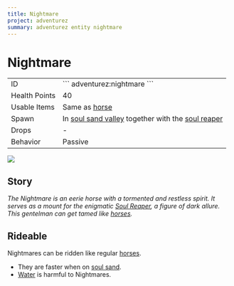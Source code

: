 ```yaml
---
title: Nightmare
project: adventurez
summary: adventurez entity nightmare
---
```

# Nightmare
<div class="combi">
<div class="divthing">
<table class="tablething">
    <tbody>
        <tr>
            <td class="first-column">ID</td>
            <td class="second-column">
            ```
            adventurez:nightmare
            ```
            </td>
        </tr>
        <tr id="linear-top">
            <td class="first-column">Health Points</td>
            <td class="second-column">40</td>
        </tr>
        <tr id="linear-top">
            <td class="first-column">Usable Items</td>
            <td class="second-column">Same as <a href="https://minecraft.fandom.com/wiki/Horse" target="_blank">horse</a></td>
        </tr>
        <tr id="linear-top">
            <td class="first-column">Spawn</td>
            <td class="second-column">In <a href="https://minecraft.fandom.com/wiki/Soul_Sand_Valley" target="_blank">soul sand valley</a> together with the <a href="../Soul_Reaper/">soul reaper</a></td>
        </tr>
        <tr id="linear-top">
            <td class="first-column">Drops</td>
            <td class="second-column">-</td>
        </tr>
        <tr id="linear-top">
            <td class="first-column">Behavior</td>
            <td class="second-column">Passive</td>
        </tr>
    </tbody>
</table>
</div>
<div class="div-img-center">
<img src="/wiki/assets/adventurez/entities/nightmare.png" loading="lazy" />
</div>
</div>

## Story

*The Nightmare is an eerie horse with a tormented and restless spirit. It serves as a mount for the enigmatic <a href="../Soul_Reaper/">Soul Reaper</a>, a figure of dark allure. This gentelman can get tamed like <a href="https://minecraft.fandom.com/wiki/Horse" target="_blank">horses</a>.*

## Rideable

Nightmares can be ridden like regular <a href="https://minecraft.fandom.com/wiki/Horse" target="_blank">horses</a>.

* They are faster when on <a href="https://minecraft.fandom.com/wiki/Soul_Sand" target="_blank">soul sand</a>.
* <a href="https://minecraft.fandom.com/wiki/Water" target="_blank">Water</a> is harmful to Nightmares.